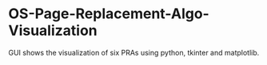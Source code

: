 # OS-Page-Replacement-Algo-Visualization
GUI shows the visualization of six PRAs using python, tkinter and matplotlib.
